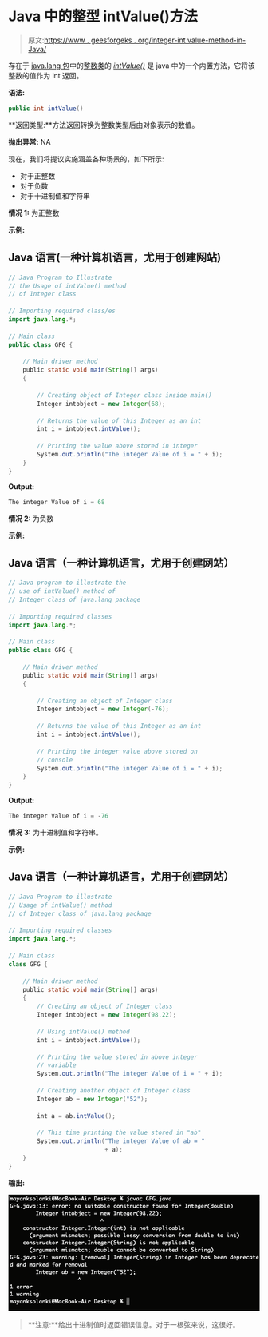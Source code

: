 # Java 中的整型 intValue()方法

> 原文:[https://www . geesforgeks . org/integer-int value-method-in-Java/](https://www.geeksforgeeks.org/integer-intvalue-method-in-java/)

存在于 [java.lang 包](https://www.geeksforgeeks.org/java-lang-package-java/)中的[整数类](https://www.geeksforgeeks.org/java-lang-integer-class-java/)的 [*intValue()*](https://www.geeksforgeeks.org/integer-intvalue-method-in-java/) 是 java 中的一个内置方法，它将该整数的值作为 int 返回。

**语法:**

```java
public int intValue()
```

**返回类型:**方法返回转换为整数类型后由对象表示的数值。

**抛出异常:** NA

现在，我们将提议实施涵盖各种场景的，如下所示:

*   对于正整数
*   对于负数
*   对于十进制值和字符串

**情况 1:** 为正整数

**示例:**

## Java 语言(一种计算机语言，尤用于创建网站)

```java
// Java Program to Illustrate
// the Usage of intValue() method
// of Integer class

// Importing required class/es
import java.lang.*;

// Main class
public class GFG {

    // Main driver method
    public static void main(String[] args)
    {

        // Creating object of Integer class inside main()
        Integer intobject = new Integer(68);

        // Returns the value of this Integer as an int
        int i = intobject.intValue();

        // Printing the value above stored in integer
        System.out.println("The integer Value of i = " + i);
    }
}
```

**Output:** 

```java
The integer Value of i = 68
```

**情况 2:** 为负数

**示例:**

## Java 语言（一种计算机语言，尤用于创建网站）

```java
// Java program to illustrate the
// use of intValue() method of
// Integer class of java.lang package

// Importing required classes
import java.lang.*;

// Main class
public class GFG {

    // Main driver method
    public static void main(String[] args)
    {

        // Creating an object of Integer class
        Integer intobject = new Integer(-76);

        // Returns the value of this Integer as an int
        int i = intobject.intValue();

        // Printing the integer value above stored on
        // console
        System.out.println("The integer Value of i = " + i);
    }
}
```

**Output:** 

```java
The integer Value of i = -76
```

**情况 3:** 为十进制值和字符串。

**示例:**

## Java 语言（一种计算机语言，尤用于创建网站）

```java
// Java Program to illustrate
// Usage of intValue() method
// of Integer class of java.lang package

// Importing required classes
import java.lang.*;

// Main class
class GFG {

    // Main driver method
    public static void main(String[] args)
    {
        // Creating an object of Integer class
        Integer intobject = new Integer(98.22);

        // Using intValue() method
        int i = intobject.intValue();

        // Printing the value stored in above integer
        // variable
        System.out.println("The integer Value of i = " + i);

        // Creating another object of Integer class
        Integer ab = new Integer("52");

        int a = ab.intValue();

        // This time printing the value stored in "ab"
        System.out.println("The integer Value of ab = "
                           + a);
    }
}
```

**输出:**

![](img/71f201f6db1301ba1581f5d3c3ebae1c.png)

> **注意:**给出十进制值时返回错误信息。对于一根弦来说，这很好。